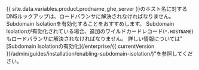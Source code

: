 {{ site.data.variables.product.prodname_ghe_server }}のホスト名に対するDNSルックアップは、ロードバランサに解決されなければなりません。 Subdomain Isolationを有効化することをおすすめします。 Subdomain Isolationが有効化されている場合、追加のワイルドカードレコード(`*.HOSTNAME`)もロードバランサに解決されなければなりません。 詳しい情報については"[Subdomain Isolationの有効化](/enterprise/{{ currentVersion }}/admin/guides/installation/enabling-subdomain-isolation/)"を参照してください。

